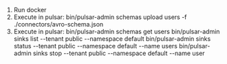 1. Run docker
2. Execute in pulsar: bin/pulsar-admin schemas upload users -f ./connectors/avro-schema.json
3. Execute in pulsar: bin/pulsar-admin schemas get users
                      bin/pulsar-admin sinks list --tenant public --namespace default
                      bin/pulsar-admin sinks status --tenant public --namespace default --name users
                      bin/pulsar-admin sinks stop --tenant public --namespace default --name user